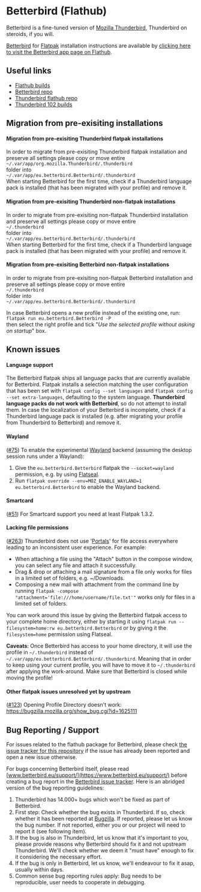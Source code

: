 # Betterbird (Flathub)

Betterbird is a fine-tuned version of [Mozilla Thunderbird](https://www.thunderbird.net/), Thunderbird on steroids, if you will.

[Betterbird](https://betterbird.eu/) for [Flatpak](https://flatpak.org/) installation instructions are available by [clicking here to visit the Betterbird app page on Flathub](https://flathub.org/apps/details/eu.betterbird.Betterbird).

## Useful links
- [Flathub builds](https://buildbot.flathub.org/#/apps/eu.betterbird.Betterbird)
- [Betterbird repo](https://github.com/Betterbird/thunderbird-patches)
- [Thunderbird flathub repo](https://github.com/flathub/org.mozilla.Thunderbird)
- [Thunderbird 102 builds](https://treeherder.mozilla.org/jobs?repo=comm-esr102)

## Migration from pre-exisiting installations

#### Migration from pre-exisiting Thunderbird flatpak installations
In order to migrate from pre-exisiting Thunderbird flatpak installation and preserve all settings please copy or move entire<br>
`~/.var/app/org.mozilla.Thunderbird/.thunderbird`<br>
folder into<br>
`~/.var/app/eu.betterbird.Betterbird/.thunderbird`<br>
When starting Betterbird for the first time, check if a Thunderbird language pack is installed (that has been migrated with your profile) and remove it.

#### Migration from pre-exisiting Thunderbird non-flatpak installations
In order to migrate from pre-exisiting non-flatpak Thunderbird installation and preserve all settings please copy or move entire<br>
`~/.thunderbird`<br>
folder into<br>
`~/.var/app/eu.betterbird.Betterbird/.thunderbird`<br>
When starting Betterbird for the first time, check if a Thunderbird language pack is installed (that has been migrated with your profile) and remove it.

#### Migration from pre-exisiting Betterbird non-flatpak installations
In order to migrate from pre-exisiting non-flatpak Betterbird installation and preserve all settings please copy or move entire<br>
`~/.thunderbird`<br>
folder into<br>
`~/.var/app/eu.betterbird.Betterbird/.thunderbird`

In case Betterbird opens a new profile instead of the existing one, run:<br>
`flatpak run eu.betterbird.Betterbird -P`<br>
then select the right profile and tick "*Use the selected profile without asking on startup*" box.

## Known issues
#### Language support
The Betterbird flatpak ships all language packs that are currently available for Betterbird. Flatpak installs a selection matching the user configuration that has been set with `flatpak config --set languages` and `flatpak config --set extra-languages`, defaulting to the system language. **Thunderbird language packs do not work with Betterbird**, so do not attempt to install them.
In case the localization of your Betterbird is incomplete, check if a Thunderbird language pack is installed (e.g. after migrating your profile from Thunderbird to Betterbird) and remove it.

#### Wayland
([#75](https://github.com/flathub/org.mozilla.Thunderbird/issues/75)) To enable the experimental [Wayland](https://wayland.freedesktop.org/) backend (assuming the desktop session runs under a Wayland):<br>
1. Give the `eu.betterbird.Betterbird` flatpak the `--socket=wayland` permission, e.g. by using [Flatseal](https://flathub.org/apps/details/com.github.tchx84.Flatseal).
2. Run `flatpak override --env=MOZ_ENABLE_WAYLAND=1 eu.betterbird.Betterbird` to enable the Wayland backend.

#### Smartcard
([#51](https://github.com/flathub/org.mozilla.Thunderbird/issues/51)) For Smartcard support you need at least Flatpak 1.3.2.

#### Lacking file permissions
([#263](https://github.com/flathub/org.mozilla.Thunderbird/issues/263)) Thunderbird does not use '[Portals](https://docs.flatpak.org/en/latest/sandbox-permissions.html#portals)' for file access everywhere leading to an inconsistent user experience. For example:
- When attaching a file using the "Attach" button in the compose window, you can select any file and attach it successfully.
- Drag & drop or attaching a mail signature from a file only works for files in a limited set of folders, e.g. ~/Downloads. 
- Composing a new mail with attachment from the command line by running `flatpak -compose "attachment='file:///home/username/file.txt'"` works only for files in a limited set of folders.

You can work around this issue by giving the Betterbird flatpak access to your complete home directory, either by starting it using `flatpak run --filesystem=home:rw eu.betterbird.Betterbird` or by giving it the `filesystem=home` permission using Flatseal. 

**Caveats**: Once Betterbird has access to your home directory, it will use the profile in `~/.thunderbird` instead of `~/.var/app/eu.betterbird.Betterbird/.thunderbird`. Meaning that in order to keep using your current profile, you will have to move it to `~/.thunderbird` after applying the work-around. Make sure that Betterbird is closed while moving the profile!

#### Other flatpak issues unresolved yet by upstream
([#123](https://github.com/flathub/org.mozilla.Thunderbird/issues/123)) Opening Profile Directory doesn't work: https://bugzilla.mozilla.org/show_bug.cgi?id=1625111

## Bug Reporting / Support

For issues related to the flathub package for Betterbird, please check [the issue tracker for this repository](https://github.com/flathub/eu.betterbird.Betterbird/issues) if the issue has already been reported and open a new issue otherwise.

For bugs concerning Betterbird itself, please read [www.betterbird.eu/support/](https://www.betterbird.eu/support/) before creating a bug report in the [Betterbird issue tracker](https://github.com/Betterbird/thunderbird-patches/issues). Here is an abridged version of the bug reporting guidelines:

1. Thunderbird has 14.000+ bugs which won't be fixed as part of Betterbird.
1. First step: Check whether the bug exists in Thunderbird. If so, check whether it has been reported at [Bugzilla](https://bugzilla.mozilla.org/). If reported, please let us know the bug number. If not reported, either you or our project will need to report it (see following item).
1. If the bug is also in Thunderbird, let us know that it's important to you, please provide reasons why Betterbird should fix it and not upstream Thunderbird. We'll check whether we deem it "must have" enough to fix it considering the necessary effort.
1. If the bug is only in Betterbird, let us know, we'll endeavour to fix it asap, usually within days.
1. Common sense bug reporting rules apply: Bug needs to be reproducible, user needs to cooperate in debugging.
